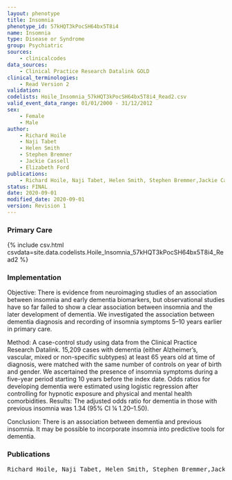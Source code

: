 ```yaml
---
layout: phenotype
title: Insomnia
phenotype_id: 57kHQT3kPocSH64bx5T8i4
name: Insomnia
type: Disease or Syndrome
group: Psychiatric
sources: 
    - clinicalcodes
data_sources:
    - Clinical Practice Research Datalink GOLD
clinical_terminologies:
    - Read Version 2
validation:
codelists: Hoile_Insomnia_57kHQT3kPocSH64bx5T8i4_Read2.csv
valid_event_data_range: 01/01/2000 - 31/12/2012
sex:
    - Female
    - Male
author:
    - Richard Hoile
    - Naji Tabet
    - Helen Smith
    - Stephen Bremner
    - Jackie Cassell
    - Elizabeth Ford   
publications:
    - Richard Hoile, Naji Tabet, Helen Smith, Stephen Bremmer,Jackie Cassell, Elizabeth Ford, Are symptoms of insomnia in primary care associated with subsequent onset of dementia A matched retrospective case-control study. Aging and Mental Health, 24(9):1466-1471, 2020.
status: FINAL
date: 2020-09-01
modified_date: 2020-09-01
version: Revision 1
---
```


### Primary Care

{% include csv.html csvdata=site.data.codelists.Hoile_Insomnia_57kHQT3kPocSH64bx5T8i4_Read2 %}

### Implementation

Objective: 
There is evidence from neuroimaging studies of an association between insomnia and early dementia biomarkers, but observational studies have so far failed to show a clear association between insomnia and the later development of dementia. We investigated the association between dementia diagnosis and recording of insomnia symptoms 5–10 years earlier in primary care.

Method: 
A case-control study using data from the Clinical Practice Research Datalink. 15,209 cases with dementia (either Alzheimer’s, vascular, mixed or non-specific subtypes) at least 65 years old at time of diagnosis, were matched with the same number of controls on year of birth and gender. We ascertained the presence of insomnia symptoms during a five-year period starting 10 years before the index date. Odds ratios for developing dementia were estimated using logistic regression after controlling for hypnotic exposure and physical and mental health comorbidities. Results: The adjusted odds ratio for dementia in those with previous insomnia was 1.34 (95% CI ¼ 1.20–1.50).

Conclusion: 
There is an association between dementia and previous insomnia. It may be possible to incorporate insomnia into predictive tools for dementia.

### Publications

<pre>
Richard Hoile, Naji Tabet, Helen Smith, Stephen Bremmer,Jackie Cassell, Elizabeth Ford, Are symptoms of insomnia in primary care associated with subsequent onset of dementia A matched retrospective case-control study. Aging and Mental Health, 24(9):1466-1471, 2020.
</pre>

